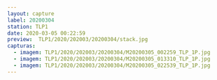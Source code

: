 ```yaml
---
layout: capture
label: 20200304
station: TLP1
date: 2020-03-05 00:22:59
preview:  TLP1/2020/202003/20200304/stack.jpg
capturas:
  - imagem: TLP1/2020/202003/20200304/M20200305_002259_TLP_1P.jpg
  - imagem: TLP1/2020/202003/20200304/M20200305_013310_TLP_1P.jpg
  - imagem: TLP1/2020/202003/20200304/M20200305_022539_TLP_1P.jpg
---
```

